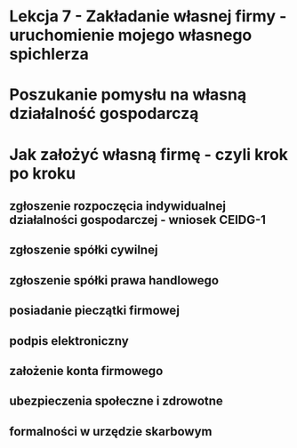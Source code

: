 # Lekcja 7 - Zakładanie własnej firmy - uruchomienie mojego własnego spichlerza

# Poszukanie pomysłu na własną działalność gospodarczą

# Jak założyć własną firmę - czyli krok po kroku

## zgłoszenie rozpoczęcia indywidualnej działalności gospodarczej - wniosek CEIDG-1

## zgłoszenie spółki cywilnej

## zgłoszenie spółki prawa handlowego

## posiadanie pieczątki firmowej

## podpis elektroniczny

## założenie konta firmowego

## ubezpieczenia społeczne i zdrowotne

## formalności w urzędzie skarbowym

